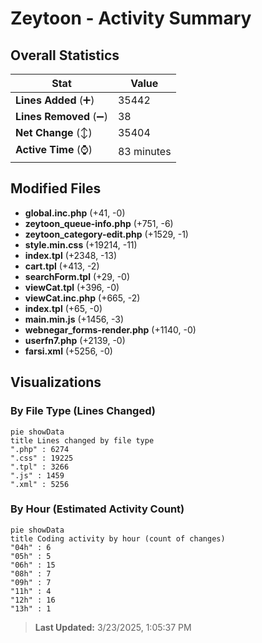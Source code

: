 # Zeytoon - Activity Summary 

## Overall Statistics

| Stat                   | Value                                                             |
| ---------------------- | ----------------------------------------------------------------- |
| **Lines Added** (➕)   | 35442                                          |
| **Lines Removed** (➖) | 38                                        |
| **Net Change** (↕)    | 35404                |
| **Active Time** (⌚)   | 83 minutes |


## Modified Files
- **global.inc.php** (+41, -0)
- **zeytoon_queue-info.php** (+751, -6)
- **zeytoon_category-edit.php** (+1529, -1)
- **style.min.css** (+19214, -11)
- **index.tpl** (+2348, -13)
- **cart.tpl** (+413, -2)
- **searchForm.tpl** (+29, -0)
- **viewCat.tpl** (+396, -0)
- **viewCat.inc.php** (+665, -2)
- **index.tpl** (+65, -0)
- **main.min.js** (+1456, -3)
- **webnegar_forms-render.php** (+1140, -0)
- **userfn7.php** (+2139, -0)
- **farsi.xml** (+5256, -0)

## Visualizations

### By File Type (Lines Changed)

```mermaid
pie showData
title Lines changed by file type
".php" : 6274
".css" : 19225
".tpl" : 3266
".js" : 1459
".xml" : 5256
```

### By Hour (Estimated Activity Count)

```mermaid
pie showData
title Coding activity by hour (count of changes)
"04h" : 6
"05h" : 5
"06h" : 15
"08h" : 7
"09h" : 7
"11h" : 4
"12h" : 16
"13h" : 1
```


> **Last Updated:** 3/23/2025, 1:05:37 PM